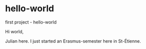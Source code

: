 # hello-world
first project - hello-world

Hi world,

Julian here. I just started an Erasmus-semester here in St-Étienne.
